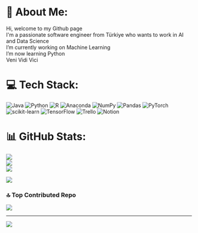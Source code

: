 # 💫 About Me:
 Hi, welcome to my Github page<br> I'm a passionate software engineer from Türkiye who wants to work in AI and Data Science<br> I’m currently working on Machine Learning <br> I’m now learning Python<br> Veni Vidi Vici


# 💻 Tech Stack:
![Java](https://img.shields.io/badge/java-%23ED8B00.svg?style=for-the-badge&logo=java&logoColor=white) ![Python](https://img.shields.io/badge/python-3670A0?style=for-the-badge&logo=python&logoColor=ffdd54) ![R](https://img.shields.io/badge/r-%23276DC3.svg?style=for-the-badge&logo=r&logoColor=white) ![Anaconda](https://img.shields.io/badge/Anaconda-%2344A833.svg?style=for-the-badge&logo=anaconda&logoColor=white) ![NumPy](https://img.shields.io/badge/numpy-%23013243.svg?style=for-the-badge&logo=numpy&logoColor=white) ![Pandas](https://img.shields.io/badge/pandas-%23150458.svg?style=for-the-badge&logo=pandas&logoColor=white) ![PyTorch](https://img.shields.io/badge/PyTorch-%23EE4C2C.svg?style=for-the-badge&logo=PyTorch&logoColor=white) ![scikit-learn](https://img.shields.io/badge/scikit--learn-%23F7931E.svg?style=for-the-badge&logo=scikit-learn&logoColor=white) ![TensorFlow](https://img.shields.io/badge/TensorFlow-%23FF6F00.svg?style=for-the-badge&logo=TensorFlow&logoColor=white) ![Trello](https://img.shields.io/badge/Trello-%23026AA7.svg?style=for-the-badge&logo=Trello&logoColor=white) ![Notion](https://img.shields.io/badge/Notion-%23000000.svg?style=for-the-badge&logo=notion&logoColor=white)
# 📊 GitHub Stats:
![](https://github-readme-stats.vercel.app/api?username=KardelenKaya&theme=dark&hide_border=false&include_all_commits=true&count_private=true)<br/>
![](https://github-readme-streak-stats.herokuapp.com/?user=KardelenKaya&theme=dark&hide_border=false)<br/>
![](https://github-readme-stats.vercel.app/api/top-langs/?username=KardelenKaya&theme=dark&hide_border=false&include_all_commits=true&count_private=true&layout=compact)

![](https://quotes-github-readme.vercel.app/api?type=horizontal&theme=tokyonight)

### 🔝 Top Contributed Repo
![](https://github-contributor-stats.vercel.app/api?username=KardelenKaya&limit=5&theme=dark&combine_all_yearly_contributions=true)

---
[![](https://visitcount.itsvg.in/api?id=KardelenKaya&icon=0&color=11)](https://visitcount.itsvg.in)

<!-- Proudly created with GPRM ( https://gprm.itsvg.in ) -->
